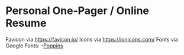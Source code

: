 # Personal One-Pager / Online Resume

Favicon via https://favicon.io/
Icons via https://ionicons.com/
Fonts via Google Fonts:
-[Poppins](https://fonts.google.com/specimen/Poppins) 
